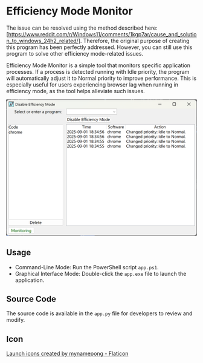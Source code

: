 # Efficiency Mode Monitor
The issue can be resolved using the method described here: [https://www.reddit.com/r/Windows11/comments/1kgp7ar/cause_and_solution_to_windows_24h2_related/]. Therefore, the original purpose of creating this program has been perfectly addressed. However, you can still use this program to solve other efficiency mode-related issues.

Efficiency Mode Monitor is a simple tool that monitors specific application processes. If a process is detected running with Idle priority, the program will automatically adjust it to Normal priority to improve performance. This is especially useful for users experiencing browser lag when running in efficiency mode, as the tool helps alleviate such issues.

![screenshot](./res/screenshot.png)

## Usage
- Command-Line Mode: Run the PowerShell script `app.ps1`.
- Graphical Interface Mode: Double-click the `app.exe` file to launch the application.

## Source Code
The source code is available in the `app.py` file for developers to review and modify.

## Icon
[Launch icons created by mynamepong - Flaticon](https://www.flaticon.com/free-icons/launch)
